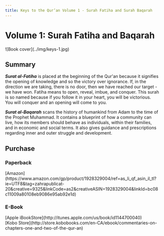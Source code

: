 ```yaml
---
title: Keys to the Qur’an Volume 1 - Surah Fatiha and Surah Baqarah
---
```


# Volume 1: Surah Fatiha and Baqarah

<div markdown="1" class="cover-image">
![Book cover](../img/keys-1.jpg)
</div>

## Summary

**_Surat al-Fatiha_** is placed at the beginning of the Qur'an because it signifies the opening of knowledge and so the victory over ignorance. If, in the direction we are taking, there is no door, then we have reached our target - we have won. Fatiha means to open, reveal, imbue, and conquer. This surah is so named because if you follow it in your heart, you will be victorious. You will conquer and an opening will come to you.

**_Surat al-Baqarah_** scans the history of humankind from Adam to the time of the Prophet Muhammad. It contains a blueprint of how a community can live, how its members should behave as individuals, within their families, and in economic and social terms. It also gives guidance and prescriptions regarding inner and outer struggle and development.

## Purchase

### Paperback

<div markdown="3" class="purchase-link">
[Amazon](https://www.amazon.com/gp/product/1928329004/ref=as_li_qf_asin_il_tl?ie=UTF8&tag=zahrapublicat-20&creative=9325&linkCode=as2&creativeASIN=1928329004&linkId=bc08c11009a80108eb9086e95ab92e1d)
</div>

### E-Book

<div markdown="3" class="purchase-link">
[Apple iBookStore](http://itunes.apple.com/us/book/id1144700040)
</div>

<div markdown="3" class="purchase-link">
[Kobo Store](http://store.kobobooks.com/en-CA/ebook/commentaries-on-chapters-one-and-two-of-the-qur-an)
</div>